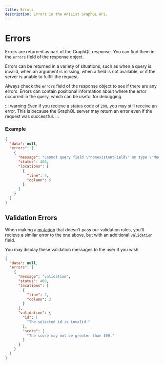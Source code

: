 ```yaml
---
title: Errors
description: Errors in the AniList GraphQL API.
---
```


# Errors

Errors are returned as part of the GraphQL response. You can find them in the `errors` field of the response object.

Errors can be returned in a variety of situations, such as when a query is invalid, when an argument is missing, when a field is not available, or if the server is unable to fulfill the request.

Always check the `errors` field of the response object to see if there are any errors. Errors can contain positional information about where the error occurred in the query, which can be useful for debugging.

::: warning
Even if you recieve a status code of `200`, you may still receive an error. This is because the GraphQL server may return an error even if the request was successful.
:::

### Example

```json
{
  "data": null,
  "errors": [
    {
      "message": "Cannot query field \"nonexistentField\" on type \"MediaList\".",
      "status": 400,
      "locations": [
        {
          "line": 4,
          "column": 5
        }
      ]
    }
  ]
}
```

## Validation Errors

When making a [mutation](mutations.md) that doesn't pass our validation rules, you'll recieve a similar error to the one above, but with an additional `validation` field. 

You may display these validation messages to the user if you wish.

```json
{
  "data": null,
  "errors": [
    {
      "message": "validation",
      "status": 400,
      "locations": [
        {
          "line": 2,
          "column": 3
        }
      ],
      "validation": {
        "id": [
          "The selected id is invalid."
        ],
        "score": [
          "The score may not be greater than 100."
        ]
      }
    }
  ]
}
```